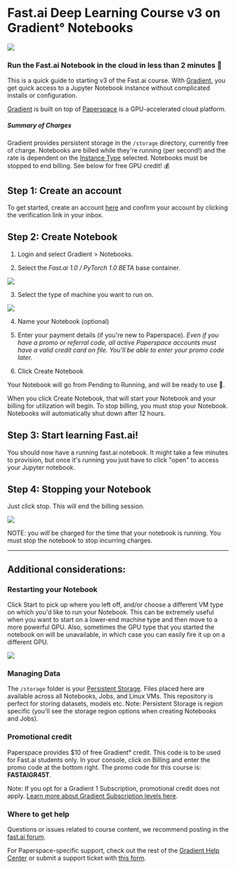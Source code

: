 # Fast.ai Deep Learning Course v3 on Gradient° Notebooks

![](./images/gradient/gradientFastAIv3.png)

### Run the Fast.ai Notebook in the cloud in less than 2 minutes 🚀

This is a quick guide to starting v3 of the Fast.ai course. With [Gradient](https://www.paperspace.com/gradient), you get quick access to a Jupyter Notebook instance without complicated installs or configuration.

[Gradient](https://www.paperspace.com/gradient) is built on top of [Paperspace](https://www.paperspace.com/) is a GPU-accelerated cloud platform. 

##### Summary of Charges
Gradient provides persistent storage in the `/storage` directory, currently free of charge.  Notebooks are billed while they're running (per second!) and the rate is dependent on the [Instance Type](https://support.paperspace.com/hc/en-us/articles/360007742114-Gradient-Instance-Types) selected.  Notebooks must be stopped to end billing. See below for free GPU credit! 💰

## Step 1: Create an account
To get started, create an account [here](https://www.paperspace.com/account/signup) and confirm your account by clicking the verification link in your inbox.

## Step 2: Create Notebook
1. Login and select Gradient > Notebooks.

2. Select the *Fast.ai 1.0 / PyTorch 1.0 BETA* base container.

![](./images/gradient/createNotebook.png)

3. Select the type of machine you want to run on.

![](./images/gradient/chooseMachineType.png)

4. Name your Notebook (optional)

5. Enter your payment details (if you're new to Paperspace). *Even if you have a promo or referral code, all active Paperspace accounts must have a valid credit card on file. You'll be able to enter your promo code later.*

6. Click Create Notebook

Your Notebook will go from Pending to Running, and will be ready to use :star2:.

When you click Create Notebook, that will start your Notebook and your billing for utilization will begin. To stop billing, you must stop your Notebook. Notebooks will automatically shut down after 12 hours.

## Step 3: Start learning Fast.ai!
You should now have a running fast.ai notebook. It might take a few minutes to provision, but once it's running you just have to click "open" to access your Jupyter notebook.

## Step 4: Stopping your Notebook
Just click stop.  This will end the billing session.

![](./images/gradient/stopNotebook.png)

NOTE: you *will* be charged for the time that your notebook is running. You must stop the notebook to stop incurring charges.

---

## Additional considerations:

### Restarting your Notebook
Click Start to pick up where you left off, and/or choose a different VM type on which you'd like to run your Notebook. This can be extremely useful when you want to start on a lower-end machine type and then move to a more powerful GPU. Also, sometimes the GPU type that you started the notebook on will be unavailable, in which case you can easily fire it up on a different GPU.

![](./images/gradient/restartNotebook.png)

### Managing Data
The `/storage` folder is your [Persistent Storage](https://support.paperspace.com/hc/en-us/articles/360001468133-Persistent-Storage). Files placed here are available across all Notebooks, Jobs, and Linux VMs. This repository is perfect for storing datasets, models etc. Note: Persistent Storage is region specific (you'll see the storage region options when creating Notebooks and Jobs).

### Promotional credit
Paperspace provides $10 of free Gradient° credit. This code is to be used for Fast.ai students only. In your console, click on Billing and enter the promo code at the bottom right. The promo code for this course is: **FASTAIGR45T**.

Note: If you opt for a Gradient 1 Subscription, promotional credit does not apply. [Learn more about Gradient Subscription levels here](https://support.paperspace.com/hc/en-us/articles/360002068913-Gradient-Subscriptions).

### Where to get help

Questions or issues related to course content, we recommend posting in the [fast.ai forum](http://forums.fast.ai/).

For Paperspace-specific support, check out the rest of the [Gradient Help Center](https://support.paperspace.com/hc/en-us/categories/115000426054-Gradient-) or submit a support ticket with [this form](https://support.paperspace.com/hc/en-us/requests/new).

